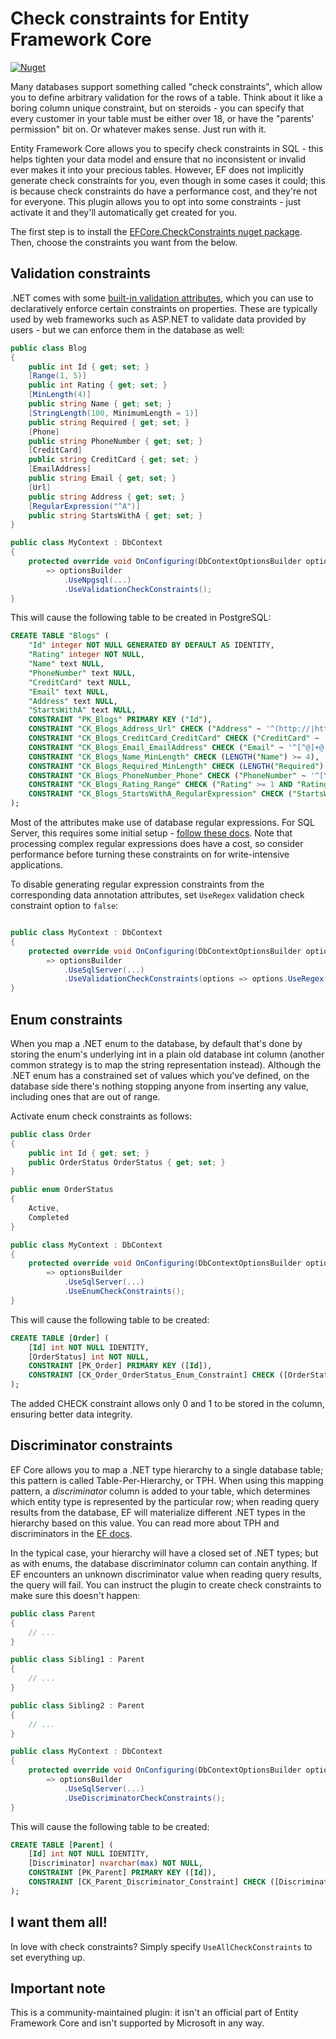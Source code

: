 # Check constraints for Entity Framework Core

[![Nuget](https://img.shields.io/nuget/v/EFCore.CheckConstraints)](https://www.nuget.org/packages/EFCore.CheckConstraints)

Many databases support something called "check constraints", which allow you to define arbitrary validation for the rows of a table. Think about it like a boring column unique constraint, but on steroids - you can specify that every customer in your table must be either over 18, or have the "parents' permission" bit on. Or whatever makes sense. Just run with it.

Entity Framework Core allows you to specify check constraints in SQL - this helps tighten your data model and ensure that no inconsistent or invalid ever makes it into your precious tables. However, EF does not implicitly generate check constraints for you, even though in some cases it could; this is because check constraints do have a performance cost, and they're not for everyone. This plugin allows you to opt into some constraints - just activate it and they'll automatically get created for you.

The first step is to install the [EFCore.CheckConstraints nuget package](https://www.nuget.org/packages/EFCore.CheckConstraints). Then, choose the constraints you want from the below.

## Validation constraints

.NET comes with some [built-in validation attributes](https://docs.microsoft.com/en-us/dotnet/api/system.componentmodel.dataannotations), which you can use to declaratively enforce certain constraints on properties. These are typically used by web frameworks such as ASP.NET to validate data provided by users - but we can enforce them in the database as well:

```c#
public class Blog
{
    public int Id { get; set; }
    [Range(1, 5)]
    public int Rating { get; set; }
    [MinLength(4)]
    public string Name { get; set; }
    [StringLength(100, MinimumLength = 1)]
    public string Required { get; set; }
    [Phone]
    public string PhoneNumber { get; set; }
    [CreditCard]
    public string CreditCard { get; set; }
    [EmailAddress]
    public string Email { get; set; }
    [Url]
    public string Address { get; set; }
    [RegularExpression("^A")]
    public string StartsWithA { get; set; }
}

public class MyContext : DbContext
{
    protected override void OnConfiguring(DbContextOptionsBuilder optionsBuilder)
        => optionsBuilder
            .UseNpgsql(...)
            .UseValidationCheckConstraints();
}
```

This will cause the following table to be created in PostgreSQL:

```sql
CREATE TABLE "Blogs" (
    "Id" integer NOT NULL GENERATED BY DEFAULT AS IDENTITY,
    "Rating" integer NOT NULL,
    "Name" text NULL,
    "PhoneNumber" text NULL,
    "CreditCard" text NULL,
    "Email" text NULL,
    "Address" text NULL,
    "StartsWithA" text NULL,
    CONSTRAINT "PK_Blogs" PRIMARY KEY ("Id"),
    CONSTRAINT "CK_Blogs_Address_Url" CHECK ("Address" ~ '^(http://|https://|ftp://)'),
    CONSTRAINT "CK_Blogs_CreditCard_CreditCard" CHECK ("CreditCard" ~ '^[\d- ]*$'),
    CONSTRAINT "CK_Blogs_Email_EmailAddress" CHECK ("Email" ~ '^[^@]+@[^@]+$'),
    CONSTRAINT "CK_Blogs_Name_MinLength" CHECK (LENGTH("Name") >= 4),
    CONSTRAINT "CK_Blogs_Required_MinLength" CHECK (LENGTH("Required") >= 1),
    CONSTRAINT "CK_Blogs_PhoneNumber_Phone" CHECK ("PhoneNumber" ~ '^[\d\s+-.()]*\d[\d\s+-.()]*((ext\.|ext|x)\s*\d+)?\s*$'),
    CONSTRAINT "CK_Blogs_Rating_Range" CHECK ("Rating" >= 1 AND "Rating" <= 5),
    CONSTRAINT "CK_Blogs_StartsWithA_RegularExpression" CHECK ("StartsWithA" ~ '^A')
);
```

Most of the attributes make use of database regular expressions. For SQL Server, this requires some initial setup - [follow these docs](https://www.red-gate.com/simple-talk/sql/t-sql-programming/tsql-regular-expression-workbench). Note that processing complex regular expressions does have a cost, so consider performance before turning these constraints on for write-intensive applications.

To disable generating regular expression constraints from the corresponding data annotation attributes, set `UseRegex` validation check constraint option to `false`:

```c#

public class MyContext : DbContext
{
    protected override void OnConfiguring(DbContextOptionsBuilder optionsBuilder)
        => optionsBuilder
            .UseSqlServer(...)
            .UseValidationCheckConstraints(options => options.UseRegex(false));
}
```

## Enum constraints

When you map a .NET enum to the database, by default that's done by storing the enum's underlying int in a plain old database int column (another common strategy is to map the string representation instead). Although the .NET enum has a constrained set of values which you've defined, on the database side there's nothing stopping anyone from inserting any value, including ones that are out of range.

Activate enum check constraints as follows:

```c#
public class Order
{
    public int Id { get; set; }
    public OrderStatus OrderStatus { get; set; }
}

public enum OrderStatus
{
    Active,
    Completed
}

public class MyContext : DbContext
{
    protected override void OnConfiguring(DbContextOptionsBuilder optionsBuilder)
        => optionsBuilder
            .UseSqlServer(...)
            .UseEnumCheckConstraints();
}
```

This will cause the following table to be created:

```sql
CREATE TABLE [Order] (
    [Id] int NOT NULL IDENTITY,
    [OrderStatus] int NOT NULL,
    CONSTRAINT [PK_Order] PRIMARY KEY ([Id]),
    CONSTRAINT [CK_Order_OrderStatus_Enum_Constraint] CHECK ([OrderStatus] IN (0, 1))
);
```

The added CHECK constraint allows only 0 and 1 to be stored in the column, ensuring better data integrity.

## Discriminator constraints

EF Core allows you to map a .NET type hierarchy to a single database table; this pattern is called Table-Per-Hierarchy, or TPH. When using this mapping pattern, a *discriminator* column is added to your table, which determines which entity type is represented by the particular row; when reading query results from the database, EF will materialize different .NET types in the hierarchy based on this value. You can read more about TPH and discriminators in the [EF docs](https://docs.microsoft.com/ef/core/modeling/inheritance).

In the typical case, your hierarchy will have a closed set of .NET types; but as with enums, the database discriminator column can contain anything. If EF encounters an unknown discriminator value when reading query results, the query will fail. You can instruct the plugin to create check constraints to make sure this doesn't happen:

```c#
public class Parent
{
    // ...
}

public class Sibling1 : Parent
{
    // ...
}

public class Sibling2 : Parent
{
    // ...
}

public class MyContext : DbContext
{
    protected override void OnConfiguring(DbContextOptionsBuilder optionsBuilder)
        => optionsBuilder
            .UseSqlServer(...)
            .UseDiscriminatorCheckConstraints();
}
```

This will cause the following table to be created:

```sql
CREATE TABLE [Parent] (
    [Id] int NOT NULL IDENTITY,
    [Discriminator] nvarchar(max) NOT NULL,
    CONSTRAINT [PK_Parent] PRIMARY KEY ([Id]),
    CONSTRAINT [CK_Parent_Discriminator_Constraint] CHECK ([Discriminator] IN (N'Parent', N'Sibling1', N'Sibling2'))
);
```

## I want them all!

In love with check constraints? Simply specify `UseAllCheckConstraints` to set everything up.

## Important note

This is a community-maintained plugin: it isn't an official part of Entity Framework Core and isn't supported by Microsoft in any way.
